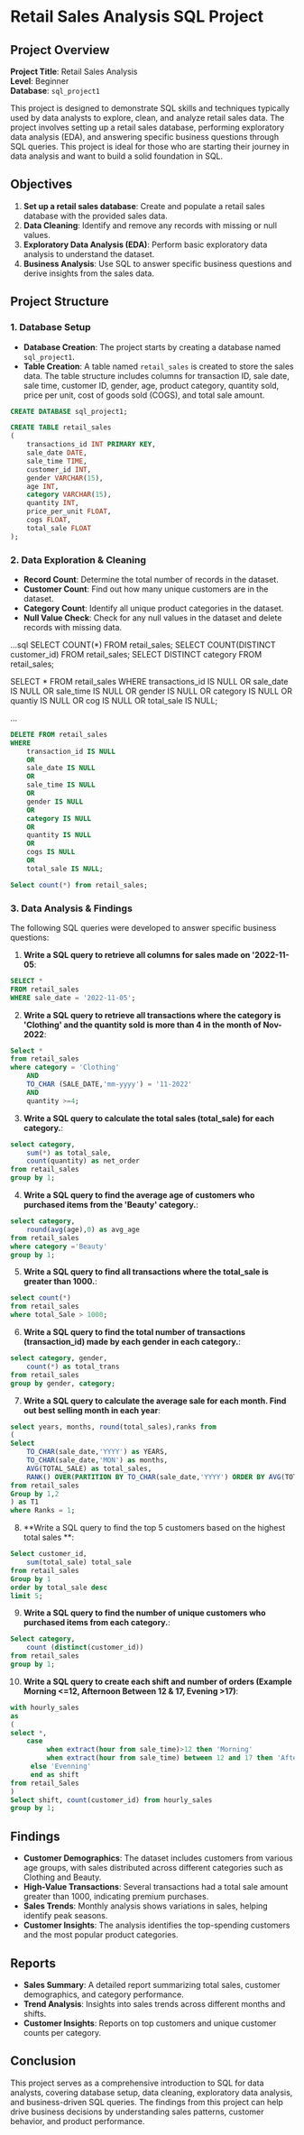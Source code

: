 # Retail Sales Analysis SQL Project

## Project Overview

**Project Title**: Retail Sales Analysis  
**Level**: Beginner  
**Database**: `sql_project1`

This project is designed to demonstrate SQL skills and techniques typically used by data analysts to explore, clean, and analyze retail sales data. The project involves setting up a retail sales database, performing exploratory data analysis (EDA), and answering specific business questions through SQL queries. This project is ideal for those who are starting their journey in data analysis and want to build a solid foundation in SQL.

## Objectives

1. **Set up a retail sales database**: Create and populate a retail sales database with the provided sales data.
2. **Data Cleaning**: Identify and remove any records with missing or null values.
3. **Exploratory Data Analysis (EDA)**: Perform basic exploratory data analysis to understand the dataset.
4. **Business Analysis**: Use SQL to answer specific business questions and derive insights from the sales data.

## Project Structure

### 1. Database Setup

- **Database Creation**: The project starts by creating a database named `sql_project1`.
- **Table Creation**: A table named `retail_sales` is created to store the sales data. The table structure includes columns for transaction ID, sale date, sale time, customer ID, gender, age, product category, quantity sold, price per unit, cost of goods sold (COGS), and total sale amount.

```sql
CREATE DATABASE sql_project1;

CREATE TABLE retail_sales
(
    transactions_id INT PRIMARY KEY,
    sale_date DATE,	
    sale_time TIME,
    customer_id INT,	
    gender VARCHAR(15),
    age INT,
    category VARCHAR(15),
    quantity INT,
    price_per_unit FLOAT,	
    cogs FLOAT,
    total_sale FLOAT
);
```

### 2. Data Exploration & Cleaning

- **Record Count**: Determine the total number of records in the dataset.
- **Customer Count**: Find out how many unique customers are in the dataset.
- **Category Count**: Identify all unique product categories in the dataset.
- **Null Value Check**: Check for any null values in the dataset and delete records with missing data.

...sql
SELECT COUNT(*) FROM retail_sales;
SELECT COUNT(DISTINCT customer_id) FROM retail_sales;
SELECT DISTINCT category FROM retail_sales;

SELECT * FROM retail_sales
WHERE 
    transactions_id IS NULL
    OR
    sale_date IS NULL
    OR 
    sale_time IS NULL
    OR
    gender IS NULL
    OR
    category IS NULL
    OR
    quantiy IS NULL
    OR
    cog IS NULL
    OR
    total_sale IS NULL;

...

```sql
DELETE FROM retail_sales
WHERE 
    transaction_id IS NULL
    OR
    sale_date IS NULL
    OR 
    sale_time IS NULL
    OR
    gender IS NULL
    OR
    category IS NULL
    OR
    quantity IS NULL
    OR
    cogs IS NULL
    OR
    total_sale IS NULL;

Select count(*) from retail_sales;
```

### 3. Data Analysis & Findings

The following SQL queries were developed to answer specific business questions:

1. **Write a SQL query to retrieve all columns for sales made on '2022-11-05**:
```sql
SELECT *
FROM retail_sales
WHERE sale_date = '2022-11-05';
```

2. **Write a SQL query to retrieve all transactions where the category is 'Clothing' and the quantity sold is more than 4 in the month of Nov-2022**:
```sql
Select * 
from retail_sales
where category = 'Clothing'
	AND 
	TO_CHAR (SALE_DATE,'mm-yyyy') = '11-2022'
	AND
	quantity >=4;
```

3. **Write a SQL query to calculate the total sales (total_sale) for each category.**:
```sql
select category, 
	sum(*) as total_sale,
	count(quantity) as net_order
from retail_sales
group by 1;
```

4. **Write a SQL query to find the average age of customers who purchased items from the 'Beauty' category.**:
```sql
select category, 
	round(avg(age),0) as avg_age
from retail_sales
where category ='Beauty'
group by 1;
```

5. **Write a SQL query to find all transactions where the total_sale is greater than 1000.**:
```sql
select count(*)
from retail_sales
where total_Sale > 1000;
```

6. **Write a SQL query to find the total number of transactions (transaction_id) made by each gender in each category.**:
```sql
select category, gender, 
	count(*) as total_trans
from retail_sales
group by gender, category;
```

7. **Write a SQL query to calculate the average sale for each month. Find out best selling month in each year**:
```sql
select years, months, round(total_sales),ranks from
(
Select 
	TO_CHAR(sale_date,'YYYY') as YEARS,
	TO_CHAR(sale_date,'MON') as months,  
	AVG(TOTAL_SALE) as total_sales,
	RANK() OVER(PARTITION BY TO_CHAR(sale_date,'YYYY') ORDER BY AVG(TOTAL_SALE) ) AS Ranks
from retail_sales
Group by 1,2
) as T1
where Ranks = 1;
```

8. **Write a SQL query to find the top 5 customers based on the highest total sales **:
```sql
Select customer_id, 
	sum(total_sale) total_sale 
from retail_sales
Group by 1
order by total_sale desc
limit 5;
```

9. **Write a SQL query to find the number of unique customers who purchased items from each category.**:
```sql
Select category, 
	count (distinct(customer_id)) 
from retail_sales
group by 1;
```

10. **Write a SQL query to create each shift and number of orders (Example Morning <=12, Afternoon Between 12 & 17, Evening >17)**:
```sql
with hourly_sales
as
(
select *,
	case
		 when extract(hour from sale_time)>12 then 'Morning'
		 when extract(hour from sale_time) between 12 and 17 then 'Afternoon'
	 else 'Evenning' 
	 end as shift
from retail_Sales
)
Select shift, count(customer_id) from hourly_sales
group by 1;
```

## Findings

- **Customer Demographics**: The dataset includes customers from various age groups, with sales distributed across different categories such as Clothing and Beauty.
- **High-Value Transactions**: Several transactions had a total sale amount greater than 1000, indicating premium purchases.
- **Sales Trends**: Monthly analysis shows variations in sales, helping identify peak seasons.
- **Customer Insights**: The analysis identifies the top-spending customers and the most popular product categories.

## Reports

- **Sales Summary**: A detailed report summarizing total sales, customer demographics, and category performance.
- **Trend Analysis**: Insights into sales trends across different months and shifts.
- **Customer Insights**: Reports on top customers and unique customer counts per category.

## Conclusion

This project serves as a comprehensive introduction to SQL for data analysts, covering database setup, data cleaning, exploratory data analysis, and business-driven SQL queries. The findings from this project can help drive business decisions by understanding sales patterns, customer behavior, and product performance.
